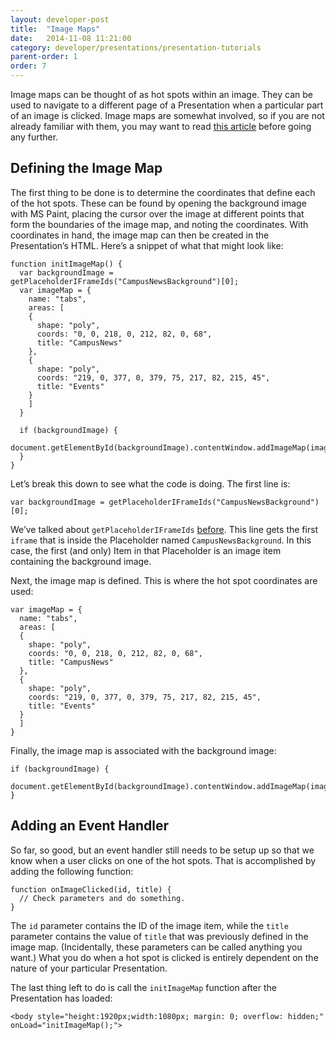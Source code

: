 ```yaml
---
layout: developer-post
title:  "Image Maps"
date:   2014-11-08 11:21:00
category: developer/presentations/presentation-tutorials
parent-order: 1
order: 7
---
```


Image maps can be thought of as hot spots within an image. They can be used to navigate to a different page of a Presentation when a particular part of an image is clicked. Image maps are somewhat involved, so if you are not already familiar with them, you may want to read [this article](http://www.elated.com/articles/creating-image-maps/) before going any further.

## Defining the Image Map
The first thing to be done is to determine the coordinates that define each of the hot spots. These can be found by opening the background image with MS Paint, placing the cursor over the image at different points that form the boundaries of the image map, and noting the coordinates. With coordinates in hand, the image map can then be created in the Presentation’s HTML. Here’s a snippet of what that might look like:

```
function initImageMap() {
  var backgroundImage = getPlaceholderIFrameIds("CampusNewsBackground")[0];
  var imageMap = {
    name: "tabs",
    areas: [
    {
      shape: "poly",
      coords: "0, 0, 218, 0, 212, 82, 0, 68",
      title: "CampusNews"
    },
    {
      shape: "poly",
      coords: "219, 0, 377, 0, 379, 75, 217, 82, 215, 45",
      title: "Events"
    }
    ]
  }

  if (backgroundImage) {
    document.getElementById(backgroundImage).contentWindow.addImageMap(imageMap);
  }
}
```

Let’s break this down to see what the code is doing. The first line is:

```
var backgroundImage = getPlaceholderIFrameIds("CampusNewsBackground")[0];
```

We’ve talked about `getPlaceholderIFrameIds` [before]({{site.absoluteurl}}developer/presentations/presentation-tutorials/iframe-id). This line gets the first `iframe` that is inside the Placeholder named `CampusNewsBackground`. In this case, the first (and only) Item in that Placeholder is an image item containing the background image.

Next, the image map is defined. This is where the hot spot coordinates are used:

```
var imageMap = {
  name: "tabs",
  areas: [
  {
    shape: "poly",
    coords: "0, 0, 218, 0, 212, 82, 0, 68",
    title: "CampusNews"
  },
  {
    shape: "poly",
    coords: "219, 0, 377, 0, 379, 75, 217, 82, 215, 45",
    title: "Events"
  }
  ]
}
```

Finally, the image map is associated with the background image:

```
if (backgroundImage) {
  document.getElementById(backgroundImage).contentWindow.addImageMap(imageMap);
}
```

## Adding an Event Handler
So far, so good, but an event handler still needs to be setup up so that we know when a user clicks on one of the hot spots. That is accomplished by adding the following function:

```
function onImageClicked(id, title) {
  // Check parameters and do something.
}
```

The `id` parameter contains the ID of the image item, while the `title` parameter contains the value of `title` that was previously defined in the image map. (Incidentally, these parameters can be called anything you want.) What you do when a hot spot is clicked is entirely dependent on the nature of your particular Presentation.

The last thing left to do is call the `initImageMap` function after the Presentation has loaded:

```
<body style="height:1920px;width:1080px; margin: 0; overflow: hidden;" onLoad="initImageMap();">
```